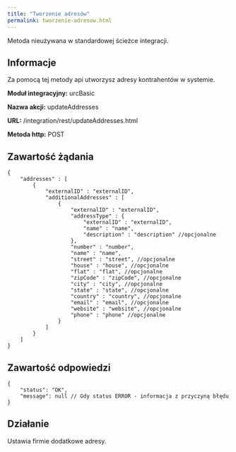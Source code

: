 ```yaml
---
title: "Tworzenie adresów"
permalink: tworzenie-adresow.html
---
```


Metoda nieużywana w standardowej ścieżce integracji.

## Informacje

Za pomocą tej metody api utworzysz adresy kontrahentów w systemie.

  **Moduł integracyjny:** urcBasic

  **Nazwa akcji:** updateAddresses

  **URL:** /integration/rest/updateAddresses.html

  **Metoda http:** POST

## Zawartość żądania
~~~~~~~~
{
    "addresses" : [
        {
            "externalID" : "externalID",
            "additionalAddresses" : [
                {
                    "externalID" : "externalID",
                    "addressType" : {
                        "externalID" : "externalID",
                        "name" : "name",
                        "description" : "description" //opcjonalne
                    },
                    "number" : "number",
                    "name" : "name",
                    "street" : "street", //opcjonalne
                    "house" : "house", //opcjonalne
                    "flat" : "flat", //opcjonalne
                    "zipCode" : "zipCode", //opcjonalne
                    "city" : "city", //opcjonalne
                    "state" : "state", //opcjonalne
                    "country" : "country", //opcjonalne
                    "email" : "email", //opcjonalne
                    "website" : "website", //opcjonalne
                    "phone" : "phone" //opcjonalne
                }
            ]
        }
    ]
}
~~~~~~~~


## Zawartość odpowiedzi
~~~~~~~~
{
    "status": "OK",
    "message": null // Gdy status ERROR - informacja z przyczyną błędu
}
~~~~~~~~

## Działanie
Ustawia firmie dodatkowe adresy.